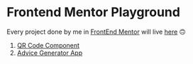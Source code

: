 # Frontend Mentor Playground

Every project done by me in [FrontEnd Mentor](https://www.frontendmentor.io/home) will live [here](https://gpavlov951.github.io/frontend-mentor-playground/) 🙃

1. [QR Code Component](./qr-code-component/)
2. [Advice Generator App](./advice-generator-app/)
